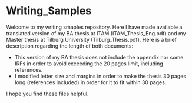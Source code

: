# Writing_Samples

Welcome to my writing smaples repository. Here I have made available a translated version of my BA thesis at ITAM (ITAM_Thesis_Eng.pdf) and my Master thesis at Tilburg University (Tilburg_Thesis.pdf). Here is a brief description regarding the length of both documents:
* This version of my BA thesis does not include the appendix nor some IRFs in order to avoid exceeding the 20 pages limit, including references.
* I modified letter size and margins in order to make the thesis 30 pages long (references included) in order for it to fit within 30 pages.

I hope you find these files helpful.
